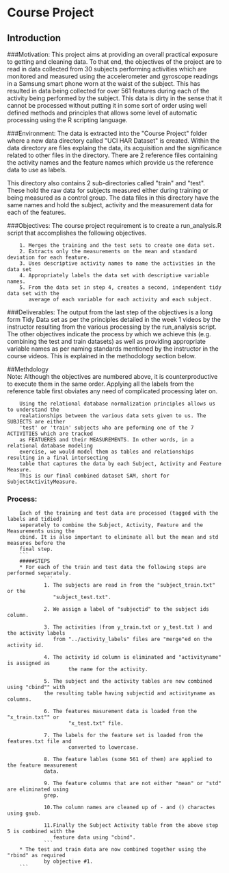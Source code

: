 # Course Project
## Introduction

###Motivation: 
This project aims at providing an overall practical exposure to getting and cleaning data. To that end, the objectives of the project are to read in data collected from 30 subjects performing activities which are monitored and measured using the accelerometer and gyroscope readings in a Samsung smart phone worn at the waist of the subject. This has resulted in data being collected for over 561 features during each of the activity being performed by the subject. This data is dirty in the sense that it cannot be processed without putting it in some sort of order using well defined methods and principles that allows some level of automatic processing using the R scripting language.

###Environment:
The data is extracted into the "Course Project" folder where a new data directory called "UCI HAR Dataset" is created. Within the data directory are files explaing the data, its acquisition and the significance related to other files in the directory. There are 2 reference files containing the activity names and the feature names which provide us the reference data to use as labels. 

This directory also contains 2 sub-directories called "train" and "test". These hold the raw data for subjects measured either during training or being measured as a control group. The data files in this directory have the same names and hold the subject, activity and the measurement data for each of the features.  

###Objectives:
The course project requirement is to create a run_analysis.R script that accomplishes the following objectives.
 
        1. Merges the training and the test sets to create one data set.
        2. Extracts only the measurements on the mean and standard deviation for each feature. 
        3. Uses descriptive activity names to name the activities in the data set
        4. Appropriately labels the data set with descriptive variable names. 
        5. From the data set in step 4, creates a second, independent tidy data set with the 
           average of each variable for each activity and each subject.

###Deliverables: 
        The output from the last step of the objectives is a long form Tidy Data set as per 
        the principles detailed in the week 1 videos by the instructor resulting from the 
        various processing by the run_analysis script. The other objectives indicate the 
        process by which we achieve this (e.g. combining the test and train datasets) as well 
        as providing appropriate variable names as per naming standards mentioned by the 
        instructor in the course videos. This is explained in the methodology section below.
        
##Methdology        
        Note: Although the objectives are numbered above, it is counterproductive to execute 
        them in the same order. Applying all the labels from the reference table first obviates 
        any need of complicated processing later on.

        Using the relational database normalization principles allows us to understand the 
        realationships between the various data sets given to us. The SUBJECTS are either 
        'test' or 'train' subjects who are peforming one of the 7 ACTIVITIES which are tracked 
        as FEATUERES and their MEASUREMENTS. In other words, in a relational database modeling 
        exercise, we would model them as tables and relationships resulting in a final intersecting 
        table that captures the data by each Subject, Activity and Feature Measure. 
        This is our final combined dataset SAM, short for SubjectActivityMeasure.

### Process:
        Each of the training and test data are processed (tagged with the labels and tidied) 
        seperately to combine the Subject, Activity, Feature and the Measurements using the 
        cbind. It is also important to eliminate all but the mean and std measures before the 
        final step. 
        ```
        #####STEPS
        * For each of the train and test data the following steps are performed separately.
                ```
                1. The subjects are read in from the "subject_train.txt" or the 
                   "subject_test.txt". 
        
                2. We assign a label of "subjectid" to the subject ids column.
        
                3. The activities (from y_train.txt or y_test.txt ) and the activity labels 
                   from "../activity_labels" files are "merge"ed on the activity id. 
                
                4. The activity id column is eliminated and "activityname" is assigned as 
                        the name for the activity. 
                
                5. The subject and the activity tables are now combined using "cbind"" with 
                the resulting table having subjectid and activityname as columns.
                
                6. The features masurement data is loaded from the "x_train.txt"" or 
                        "x_test.txt" file.
                
                7. The labels for the feature set is loaded from the features.txt file and 
                        converted to lowercase.
                
                8. The feature lables (some 561 of them) are applied to the feature measurement 
                data.  
                
                9. The feature columns that are not either "mean" or "std" are eliminated using 
                grep. 
                
                10.The column names are cleaned up of - and () charactes using gsub.
                
                11.Finally the Subject Activity table from the above step 5 is combined with the 
                   feature data using "cbind".
                ```   
        * The test and train data are now combined together using the "rbind" as required 
                by objective #1.
        ```